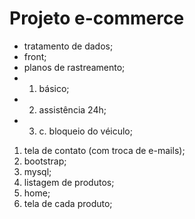 # Projeto e-commerce
- tratamento de dados;
- front;
- planos de rastreamento;
- 1. básico;
- 2. assistência 24h;
- 3. c. bloqueio do véiculo;

1. tela de contato (com troca de e-mails);
2. bootstrap;
3. mysql;
4. listagem de produtos;
5. home;
6. tela de cada produto;